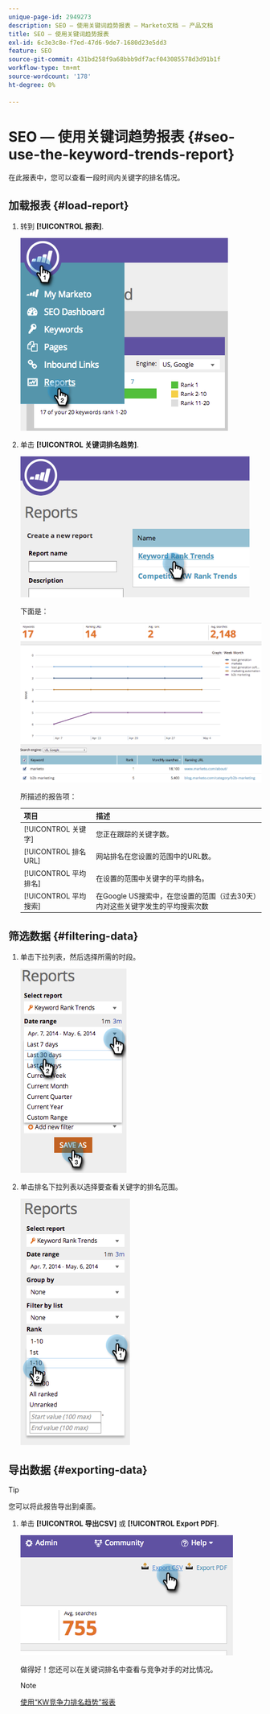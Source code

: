 ```yaml
---
unique-page-id: 2949273
description: SEO — 使用关键词趋势报表 — Marketo文档 — 产品文档
title: SEO — 使用关键词趋势报表
exl-id: 6c3e3c8e-f7ed-47d6-9de7-1680d23e5dd3
feature: SEO
source-git-commit: 431bd258f9a68bbb9df7acf043085578d3d91b1f
workflow-type: tm+mt
source-wordcount: '178'
ht-degree: 0%

---
```


# SEO — 使用关键词趋势报表 {#seo-use-the-keyword-trends-report}

在此报表中，您可以查看一段时间内关键字的排名情况。

## 加载报表 {#load-report}

1. 转到 **[!UICONTROL 报表]**.

   ![](assets/image2014-9-18-14-3a12-3a18.png)

1. 单击 **[!UICONTROL 关键词排名趋势]**.

   ![](assets/image2014-9-18-14-3a13-3a14.png)

   下面是：

   ![](assets/image2014-9-18-14-3a13-3a22.png)

   所描述的报告项：

   | 项目 | 描述 |
   |---|---|
   | [!UICONTROL 关键字] | 您正在跟踪的关键字数。 |
   | [!UICONTROL 排名URL] | 网站排名在您设置的范围中的URL数。 |
   | [!UICONTROL 平均 排名] | 在设置的范围中关键字的平均排名。 |
   | [!UICONTROL 平均 搜索] | 在Google US搜索中，在您设置的范围（过去30天）内对这些关键字发生的平均搜索次数 |

## 筛选数据 {#filtering-data}

1. 单击下拉列表，然后选择所需的时段。

   ![](assets/image2014-9-18-14-3a13-3a40.png)

1. 单击排名下拉列表以选择要查看关键字的排名范围。

   ![](assets/image2014-9-18-14-3a13-3a57.png)

## 导出数据 {#exporting-data}

>[!TIP]
>
>您可以将此报告导出到桌面。

1. 单击 **[!UICONTROL 导出CSV]** 或 **[!UICONTROL Export PDF]**.

   ![](assets/image2014-9-18-14-3a14-3a46.png)

   做得好！您还可以在关键词排名中查看与竞争对手的对比情况。

   >[!NOTE]
   >
   >[使用“KW竞争力排名趋势”报表](/help/marketo/product-docs/additional-apps/seo/reports/seo-use-the-competitor-kw-trends-report.md)
